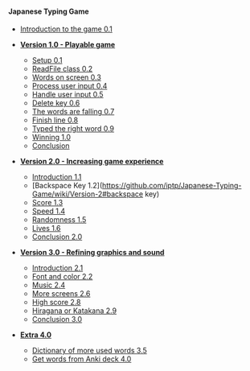 #### Japanese Typing Game

- [Introduction to the game 0.1](https://github.com/iptp/Japanese-Typing-Game/wiki/Home)
- **[Version 1.0 - Playable game](https://github.com/iptp/Japanese-Typing-Game/wiki/Version-1)**
  - [Setup 0.1](https://github.com/iptp/Japanese-Typing-Game/wiki/Version-1#setup)
  - [ReadFile class 0.2](https://github.com/iptp/Japanese-Typing-Game/wiki/Version-1#readfile-class)
  - [Words on screen 0.3](https://github.com/iptp/Japanese-Typing-Game/wiki/Version-1#words-on-screen)
  - [Process user input 0.4](https://github.com/iptp/Japanese-Typing-Game/wiki/Version-1#process-user-input)
  - [Handle user input 0.5](https://github.com/iptp/Japanese-Typing-Game/wiki/Version-1#handle-user-input)
  - [Delete key 0.6](https://github.com/iptp/Japanese-Typing-Game/wiki/Version-1#delete-key)
  - [The words are falling 0.7](https://github.com/iptp/Japanese-Typing-Game/wiki/Version-1#the-words-are-falling)
  - [Finish line 0.8](https://github.com/iptp/Japanese-Typing-Game/wiki/Version-1#finish-line)
  - [Typed the right word 0.9](https://github.com/iptp/Japanese-Typing-Game/wiki/Version-1#typed-the-right-word)
  - [Winning 1.0](https://github.com/iptp/Japanese-Typing-Game/wiki/Version-1#winning)
  - [Conclusion](https://github.com/iptp/Japanese-Typing-Game/wiki/Version-1#conclusion)

- **[Version 2.0 - Increasing game experience](https://github.com/iptp/Japanese-Typing-Game/wiki/Version-2)**
  - [Introduction 1.1](https://github.com/iptp/Japanese-Typing-Game/wiki/Version-2#introduction)
  - [Backspace Key 1.2](https://github.com/iptp/Japanese-Typing-Game/wiki/Version-2#backspace key)
  - [Score 1.3](https://github.com/iptp/Japanese-Typing-Game/wiki/Version-2#score)
  - [Speed 1.4](https://github.com/iptp/Japanese-Typing-Game/wiki/Version-2#speed)
  - [Randomness 1.5](https://github.com/iptp/Japanese-Typing-Game/wiki/Version-2#randomness)
  - [Lives 1.6](https://github.com/iptp/Japanese-Typing-Game/wiki/Version-2#lives)
  - [Conclusion 2.0](https://github.com/iptp/Japanese-Typing-Game/wiki/Version-2#conclusion)

- **[Version 3.0 - Refining graphics and sound](https://github.com/iptp/Japanese-Typing-Game/wiki/Version-3)**
  - [Introduction 2.1](https://github.com/iptp/Japanese-Typing-Game/wiki/Version-3#introduction)
  - [Font and color 2.2](https://github.com/iptp/Japanese-Typing-Game/wiki/Version-3#font-and-color)
  - [Music 2.4](https://github.com/iptp/Japanese-Typing-Game/wiki/Version-3#music)
  - [More screens 2.6](https://github.com/iptp/Japanese-Typing-Game/wiki/Version-3#more-screens)
  - [High score 2.8](https://github.com/iptp/Japanese-Typing-Game/wiki/Version-3#high-score)
  - [Hiragana or Katakana 2.9](https://github.com/iptp/Japanese-Typing-Game/wiki/Version-3#hiragana-or-katakana)
  - [Conclusion 3.0](https://github.com/iptp/Japanese-Typing-Game/wiki/Version-3#conclusion)

- **[Extra 4.0](https://github.com/iptp/Japanese-Typing-Game/wiki/Extra)**
  - [Dictionary of more used words 3.5](https://github.com/iptp/Japanese-Typing-Game/wiki/Extra#dictionary-of-more-used-words)
  - [Get words from Anki deck 4.0](https://github.com/iptp/Japanese-Typing-Game/wiki/Extra#get-words-from-anki-deck)
